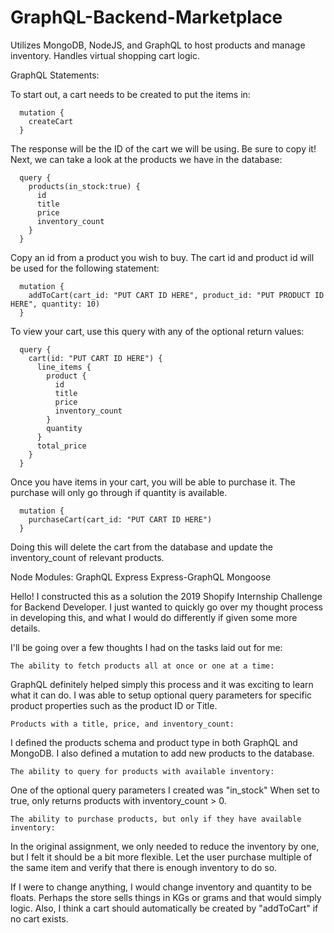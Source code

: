# GraphQL-Backend-Marketplace
Utilizes MongoDB, NodeJS, and GraphQL to host products and manage inventory. Handles virtual shopping cart logic.

GraphQL Statements:

To start out, a cart needs to be created to put the items in:
```
  mutation {
    createCart
  }
```
The response will be the ID of the cart we will be using. Be sure to copy it! Next, we can take a look at the products we have in the database:
```
  query {
    products(in_stock:true) {
      id
      title
      price
      inventory_count
    }
  }
```
  
Copy an id from a product you wish to buy. The cart id and product id will be used for the following statement:
```
  mutation {
    addToCart(cart_id: "PUT CART ID HERE", product_id: "PUT PRODUCT ID HERE", quantity: 10)
  }
```  
To view your cart, use this query with any of the optional return values:
```
  query {
    cart(id: "PUT CART ID HERE") {
      line_items {
        product {
          id
          title
          price
          inventory_count
        }
        quantity
      }
      total_price
    }
  }
```  
Once you have items in your cart, you will be able to purchase it. The purchase will only go through if quantity is available.
```
  mutation {
    purchaseCart(cart_id: "PUT CART ID HERE")
  }
```  
Doing this will delete the cart from the database and update the inventory_count of relevant products.
  

Node Modules:
  GraphQL
  Express
  Express-GraphQL
  Mongoose










 
Hello! I constructed this as a solution the 2019 Shopify Internship Challenge for Backend Developer. I just wanted to quickly go over my thought process in developing this, and what I would do differently if given some more details.

I'll be going over a few thoughts I had on the tasks laid out for me:

  `The ability to fetch products all at once or one at a time:`
    
GraphQL definitely helped simply this process and it was exciting to learn what it can do. I was able to setup optional query parameters for specific product properties such as the product ID or Title.
    
  `Products with a title, price, and inventory_count:`
  
I defined the products schema and product type in both GraphQL and MongoDB. I also defined a mutation to add new products to the database.
   
  `The ability to query for products with available inventory:`
  
One of the optional query parameters I created was "in_stock" When set to true, only returns products with inventory_count > 0.
  
  `The ability to purchase products, but only if they have available inventory:`
  
In the original assignment, we only needed to reduce the inventory by one, but I felt it should be a bit more flexible. Let the user purchase multiple of the same item and verify that there is enough inventory to do so.
  
  
If I were to change anything, I would change inventory and quantity to be floats. Perhaps the store sells things in KGs or grams and that would simply logic. Also, I think a cart should automatically be created by "addToCart" if no cart exists.
    
  
    
  
